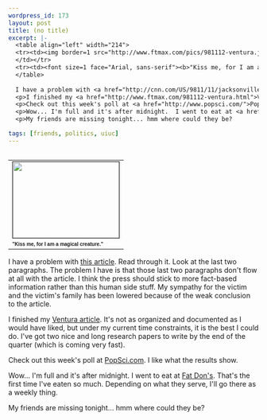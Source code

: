 ```yaml
--- 
wordpress_id: 173
layout: post
title: (no title)
excerpt: |-
  <table align="left" width="214">
  <tr><td><img border=1 src="http://www.ftmax.com/pics/981112-ventura.jpg" height="153" width="214">
  </td></tr>
  <tr><td><font size=1 face="Arial, sans-serif"><b>"Kiss me, for I am a magical creature."</b></font></td></tr>
  </table>
  
  I have a problem with <a href="http://cnn.com/US/9811/11/jacksonville.murder.ap/">this article</a>.  Read through it.  Look at the last two paragraphs.  The problem I have is that those last two paragraphs don't flow at all with the article.  I think the press should stick to more fact-based information rather than this human side stuff.  My sympathy for the victim and the victim's family has been lowered because of the weak conclusion to the article.
  <p>I finished my <a href="http://www.ftmax.com/981112-ventura.html">Ventura article</a>.  It's not as organized and documented as I would have liked, but under my current time constraints, it is the best I could do.  I've got two nice and long research papers to write by the end of the quarter (which is coming very fast).
  <p>Check out this week's poll at <a href="http://www.popsci.com/">PopSci.com</a>.  I like what the results show.
  <p>Wow... I'm full and it's after midnight.  I went to eat at <a href="http://www.urh/dining/srs/Dons.html">Fat Don's</a>.  That's the first time I've eaten so much.  Depending on what they serve, I'll go there as a weekly thing.
  <p>My friends are missing tonight... hmm where could they be?

tags: [friends, politics, uiuc]
---
```


<table align="left" width="214">
<tr><td><img border=1 src="http://www.ftmax.com/pics/981112-ventura.jpg" height="153" width="214">
</td></tr>
<tr><td><font size=1 face="Arial, sans-serif"><b>"Kiss me, for I am a magical creature."</b></font></td></tr>
</table>

I have a problem with <a href="http://cnn.com/US/9811/11/jacksonville.murder.ap/">this article</a>.  Read through it.  Look at the last two paragraphs.  The problem I have is that those last two paragraphs don't flow at all with the article.  I think the press should stick to more fact-based information rather than this human side stuff.  My sympathy for the victim and the victim's family has been lowered because of the weak conclusion to the article.
<p>I finished my <a href="http://www.ftmax.com/981112-ventura.html">Ventura article</a>.  It's not as organized and documented as I would have liked, but under my current time constraints, it is the best I could do.  I've got two nice and long research papers to write by the end of the quarter (which is coming very fast).
<p>Check out this week's poll at <a href="http://www.popsci.com/">PopSci.com</a>.  I like what the results show.
<p>Wow... I'm full and it's after midnight.  I went to eat at <a href="http://www.urh/dining/srs/Dons.html">Fat Don's</a>.  That's the first time I've eaten so much.  Depending on what they serve, I'll go there as a weekly thing.
<p>My friends are missing tonight... hmm where could they be?
